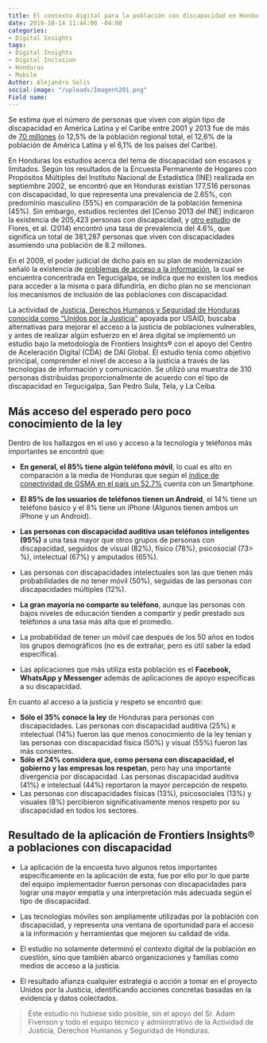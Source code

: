 ```yaml
---
title: El contexto digital para la población con discapacidad en Honduras
date: 2019-10-14 11:44:00 -04:00
categories:
- Digital Insights
tags:
- Digital Insights
- Digital Inclusion
- Honduras
- Mobile
Author: Alejandro Solis
social-image: "/uploads/Imagen%201.png"
Field name: 
---
```


Se estima que el número de personas que viven con algún tipo de discapacidad en América Latina y el Caribe entre 2001 y 2013 fue de más de [70 millones](https://www.paho.org/hon/index.php?option=com_docman&view=download&alias=383-identificacion-y-caracterizacion-de-las-personas-con-discapacidad-en-francisco-morazan-2017&category_slug=fortalecimiento-de-sistemas-de-salud&Itemid=211) (o 12,5% de la población regional total, el 12,6% de la población de América Latina y el 6,1% de los países del Caribe). 

En Honduras los estudios acerca del tema de discapacidad son escasos y limitados. Según los resultados de la Encuesta Permanente de Hogares con Propósitos Múltiples del Instituto Nacional de Estadística (INE) realizada en septiembre 2002, se encontró que en Honduras existían 177,516 personas con discapacidad, lo que representa una prevalencia de 2.65%, con predominio masculino (55%) en comparación de la población femenina (45%). Sin embargo, estudios recientes del [Censo 2013 del INE] indicaron la existencia de 205,423 personas con discapacidad, y [otro estudio](http://www.bvs.hn/Honduras/UICFCM/Articulo3_Vol83-1-2-Discapacidad.Sujetos.18-65a.pdf) de Flores, et al. (2014) encontró una tasa de prevalencia del 4.6%, que significa un total de 381,287 personas que viven con discapacidades asumiendo una población de 8.2 millones.

En el 2009, el poder judicial de dicho país en su plan de modernización señaló la existencia de [problemas de acceso a la información](http://www.poderjudicial.gob.hn/transparencia/planeacion/documents/PlandeModernizaciónPoderJudicial200420091.pdf), la cual se encuentra concentrada en Tegucigalpa, se indica que no existen los medios para acceder a la misma o para difundirla, en dicho plan no se mencionan los mecanismos de inclusión de las poblaciones con discapacidad. 

La actividad de [Justicia, Derechos Humanos y Seguridad de Honduras conocida como “Unidos por la Justicia”](https://www.dai.com/our-work/projects/honduras-united-for-justice) apoyada por USAID, buscaba alternativas para mejorar el acceso a la justicia de poblaciones vulnerables, y antes de realizar algún esfuerzo en el área digital se implementó un estudio bajo la metodología de Frontiers Insights® con el apoyo del Centro de Aceleración Digital (CDA) de DAI Global. El estudio tenía como objetivo principal, comprender el nivel de acceso a la justicia a través de las tecnologías de información y comunicación. Se utilizó una muestra de 310 personas distribuidas proporcionalmente de acuerdo con el tipo de discapacidad en Tegucigalpa, San Pedro Sula, Tela, y La Ceiba.

<div class="infogram-embed" data-id="59d30854-8421-4cfc-9195-87e094679b16" data-type="interactive" data-title="Discapacidad"></div><script>!function(e,i,n,s){var t="InfogramEmbeds",d=e.getElementsByTagName("script")[0];if(window[t]&&window[t].initialized)window[t].process&&window[t].process();else if(!e.getElementById(n)){var o=e.createElement("script");o.async=1,o.id=n,o.src="https://e.infogram.com/js/dist/embed-loader-min.js",d.parentNode.insertBefore(o,d)}}(document,0,"infogram-async");</script>

## Más acceso del esperado pero poco conocimiento de la ley

Dentro de los hallazgos en el uso y acceso a la tecnología y teléfonos más importantes se encontró que:

* **En general, el 85% tiene algún teléfono móvil**, lo cual es alto en comparación a la media de Honduras que según el [índice de conectividad de GSMA  en el país un 52.7%](http://www.mobileconnectivityindex.com/#year=2018&zoneIsocode=HND&analysisView=HND) cuenta con un Smartphone.

* **El 85% de los usuarios de teléfonos tienen un Android**, el 14% tiene un teléfono básico y el 8% tiene un iPhone (Algunos tienen ambos un iPhone y un Android).

* **Las personas con discapacidad auditiva usan teléfonos inteligentes (95%)** a una tasa mayor que otros grupos de personas con discapacidad, seguidos de visual (82%), físico (78%), psicosocial (73> %), intelectual (67%) y amputados (65%).

* Las personas con discapacidades intelectuales son las que tienen más probabilidades de no tener móvil (50%), seguidas de las personas con discapacidades múltiples (12%).

* **La gran mayoría no comparte su teléfono**, aunque las personas con bajos niveles de educación tienden a compartir y pedir prestado sus teléfonos a una tasa más alta que el promedio.

* La probabilidad de tener un móvil cae después de los 50 años en todos los grupos demográficos (no es de extrañar, pero es útil saber la edad específica).

* Las aplicaciones que más utiliza esta población es el **Facebook, WhatsApp y Messenger** además de aplicaciones de apoyo específicas a su discapacidad.

<div class="infogram-embed" data-id="ec8c98a8-2f67-4325-8381-b00e503c52d5" data-type="interactive" data-title="Phone 4"></div><script>!function(e,i,n,s){var t="InfogramEmbeds",d=e.getElementsByTagName("script")[0];if(window[t]&&window[t].initialized)window[t].process&&window[t].process();else if(!e.getElementById(n)){var o=e.createElement("script");o.async=1,o.id=n,o.src="https://e.infogram.com/js/dist/embed-loader-min.js",d.parentNode.insertBefore(o,d)}}(document,0,"infogram-async");</script>

En cuanto al acceso a la justicia y respeto se encontró que:

* **Sólo el 35% conoce la ley** de Honduras para personas con discapacidades. Las personas con discapacidad auditiva (25%) e intelectual (14%) fueron las que menos conocimiento de la ley tenían y las personas con discapacidad física (50%) y visual (55%) fueron las más consientes.
* **Sólo el 24% considera que, como persona con discapacidad, el gobierno y las empresas los respetan**, pero hay una importante divergencia por discapacidad. Las personas discapacidad auditiva (41%) e intelectual (44%) reportaron la mayor percepción de respeto.
* Las personas con discapacidades físicas (13%), psicosociales (13%) y visuales (8%) percibieron significativamente menos respeto por su discapacidad en todos los sectores.

## Resultado de la aplicación de Frontiers Insights® a poblaciones con discapacidad

* La aplicación de la encuesta tuvo algunos retos importantes específicamente en la aplicación de esta, fue por ello por lo que parte del equipo implementador fueron personas con discapacidades para lograr una mayor empatía y una interpretación más adecuada según el tipo de discapacidad.

* Las tecnologías móviles son ampliamente utilizadas por la población con discapacidad, y representa una ventana de oportunidad para el acceso a la información y herramientas que mejoren su calidad de vida.

* El estudio no solamente determinó el contexto digital de la población en cuestión, sino que también abarcó organizaciones y familias como medios de acceso a la justicia.

* El resultado afianza cualquier estrategia o acción a tomar en el proyecto Unidos por la Justicia, identificando acciones concretas basadas en la evidencia y datos colectados.

> Éste estudio no hubiese sido posible, sin el apoyo del Sr. Adam Fivenson y todo el equipo técnico y administrativo de la Actividad de Justicia, Derechos Humanos y Seguridad de Honduras.